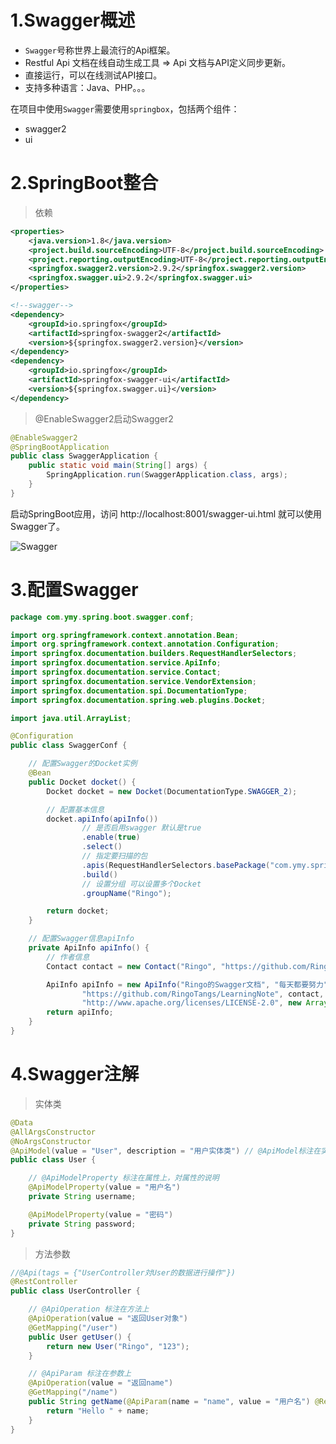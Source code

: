# 1.Swagger概述

- `Swagger`号称世界上最流行的Api框架。
- Restful Api 文档在线自动生成工具 => Api 文档与API定义同步更新。
- 直接运行，可以在线测试API接口。
- 支持多种语言：Java、PHP。。。



在项目中使用`Swagger`需要使用`springbox`，包括两个组件：

- swagger2
- ui

# 2.SpringBoot整合

> 依赖

```xml
<properties>
    <java.version>1.8</java.version>
    <project.build.sourceEncoding>UTF-8</project.build.sourceEncoding>
    <project.reporting.outputEncoding>UTF-8</project.reporting.outputEncoding>
    <springfox.swagger2.version>2.9.2</springfox.swagger2.version>
    <springfox.swagger.ui>2.9.2</springfox.swagger.ui>
</properties>

<!--swagger-->
<dependency>
    <groupId>io.springfox</groupId>
    <artifactId>springfox-swagger2</artifactId>
    <version>${springfox.swagger2.version}</version>
</dependency>
<dependency>
    <groupId>io.springfox</groupId>
    <artifactId>springfox-swagger-ui</artifactId>
    <version>${springfox.swagger.ui}</version>
</dependency>
```

> @EnableSwagger2启动Swagger2

```java
@EnableSwagger2
@SpringBootApplication
public class SwaggerApplication {
    public static void main(String[] args) {
        SpringApplication.run(SwaggerApplication.class, args);
    }
}
```

启动SpringBoot应用，访问 http://localhost:8001/swagger-ui.html 就可以使用Swagger了。

![Swagger](https://img-blog.csdnimg.cn/20200716141507775.png?x-oss-process=image/watermark,type_ZmFuZ3poZW5naGVpdGk,shadow_10,text_aHR0cHM6Ly9ibG9nLmNzZG4ubmV0L1JyaW5nb18=,size_16,color_FFFFFF,t_70)

# 3.配置Swagger

```java
package com.ymy.spring.boot.swagger.conf;

import org.springframework.context.annotation.Bean;
import org.springframework.context.annotation.Configuration;
import springfox.documentation.builders.RequestHandlerSelectors;
import springfox.documentation.service.ApiInfo;
import springfox.documentation.service.Contact;
import springfox.documentation.service.VendorExtension;
import springfox.documentation.spi.DocumentationType;
import springfox.documentation.spring.web.plugins.Docket;

import java.util.ArrayList;

@Configuration
public class SwaggerConf {

    // 配置Swagger的Docket实例
    @Bean
    public Docket docket() {
        Docket docket = new Docket(DocumentationType.SWAGGER_2);

        // 配置基本信息
        docket.apiInfo(apiInfo())
                // 是否启用swagger 默认是true
                .enable(true)
                .select()
                // 指定要扫描的包
                .apis(RequestHandlerSelectors.basePackage("com.ymy.spring.boot.swagger"))
                .build()
                // 设置分组 可以设置多个Docket
                .groupName("Ringo");

        return docket;
    }

    // 配置Swagger信息apiInfo
    private ApiInfo apiInfo() {
        // 作者信息
        Contact contact = new Contact("Ringo", "https://github.com/RingoTangs/LearningNote", "123@qq.com");

        ApiInfo apiInfo = new ApiInfo("Ringo的Swagger文档", "每天都要努力", "1.0",
                "https://github.com/RingoTangs/LearningNote", contact, "Apache 2.0",
                "http://www.apache.org/licenses/LICENSE-2.0", new ArrayList<VendorExtension>());
        return apiInfo;
    }
}
```

# 4.Swagger注解

> 实体类

```java
@Data
@AllArgsConstructor
@NoArgsConstructor
@ApiModel(value = "User", description = "用户实体类") // @ApiModel标注在实体类上,対实体类信息的描述
public class User {

    // @ApiModelProperty 标注在属性上，対属性的说明
    @ApiModelProperty(value = "用户名")
    private String username;

    @ApiModelProperty(value = "密码")
    private String password;
}
```

> 方法参数

```java
//@Api(tags = {"UserController対User的数据进行操作"})
@RestController
public class UserController {

    // @ApiOperation 标注在方法上
    @ApiOperation(value = "返回User对象")
    @GetMapping("/user")
    public User getUser() {
        return new User("Ringo", "123");
    }

    // @ApiParam 标注在参数上
    @ApiOperation(value = "返回name")
    @GetMapping("/name")
    public String getName(@ApiParam(name = "name", value = "用户名") @RequestParam("name") String name) {
        return "Hello " + name;
    }
}
```

